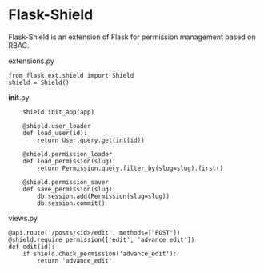 # Flask-Shield

Flask-Shield is an extension of Flask for permission management based on RBAC.

extensions.py

```
from flask.ext.shield import Shield
shield = Shield()
```

__init__.py

```
    shield.init_app(app)

    @shield.user_loader
    def load_user(id):
        return User.query.get(int(id))

    @shield.permission_loader
    def load_permission(slug):
        return Permission.query.filter_by(slug=slug).first()

    @shield.permission_saver
    def save_permission(slug):
        db.session.add(Permission(slug=slug))
        db.session.commit()
```

views.py

```
@api.route('/posts/<id>/edit', methods=["POST"])
@shield.require_permission(['edit', 'advance_edit'])
def edit(id):
    if shield.check_permission('advance_edit'):
        return 'advance_edit'
```
